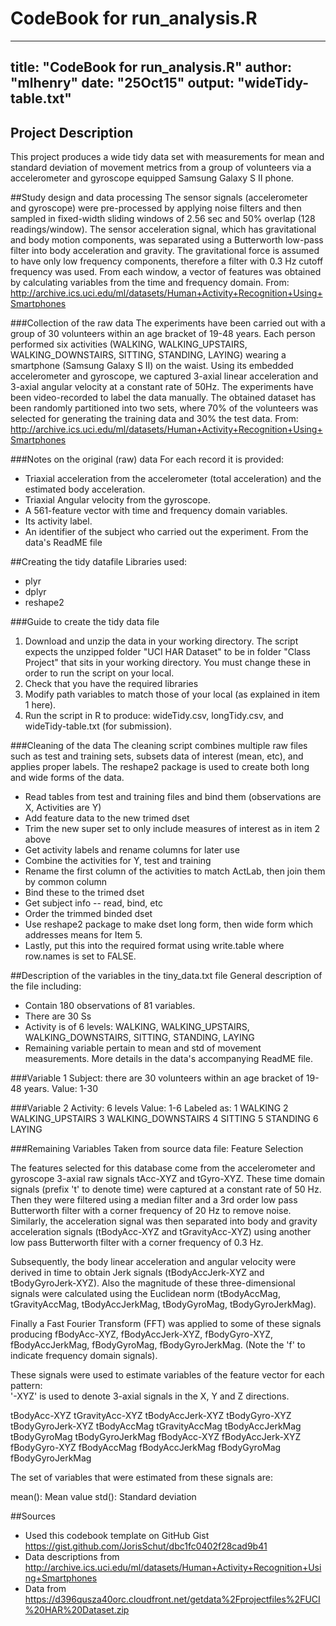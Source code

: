 # CodeBook for run_analysis.R



---
title: "CodeBook for run_analysis.R"
author: "mlhenry"
date: "25Oct15"
output: "wideTidy-table.txt"
---

## Project Description
This project produces a wide tidy data set with measurements for mean and standard deviation of movement metrics from a group of volunteers via a accelerometer and gyroscope equipped Samsung Galaxy S II phone.

##Study design and data processing
The sensor signals (accelerometer and gyroscope) were pre-processed by applying noise filters and then sampled in fixed-width sliding windows of 2.56 sec and 50% overlap (128 readings/window). The sensor acceleration signal, which has gravitational and body motion components, was separated using a Butterworth low-pass filter into body acceleration and gravity. The gravitational force is assumed to have only low frequency components, therefore a filter with 0.3 Hz cutoff frequency was used. From each window, a vector of features was obtained by calculating variables from the time and frequency domain. From: http://archive.ics.uci.edu/ml/datasets/Human+Activity+Recognition+Using+Smartphones

###Collection of the raw data
The experiments have been carried out with a group of 30 volunteers within an age bracket of 19-48 years. Each person performed six activities (WALKING, WALKING_UPSTAIRS, WALKING_DOWNSTAIRS, SITTING, STANDING, LAYING) wearing a smartphone (Samsung Galaxy S II) on the waist. Using its embedded accelerometer and gyroscope, we captured 3-axial linear acceleration and 3-axial angular velocity at a constant rate of 50Hz. The experiments have been video-recorded to label the data manually. The obtained dataset has been randomly partitioned into two sets, where 70% of the volunteers was selected for generating the training data and 30% the test data. From: http://archive.ics.uci.edu/ml/datasets/Human+Activity+Recognition+Using+Smartphones

###Notes on the original (raw) data 
For each record it is provided:
- Triaxial acceleration from the accelerometer (total acceleration) and the estimated body acceleration.
- Triaxial Angular velocity from the gyroscope. 
- A 561-feature vector with time and frequency domain variables. 
- Its activity label. 
- An identifier of the subject who carried out the experiment.
From the data's ReadME file

##Creating the tidy datafile
Libraries used:
- plyr
- dplyr
- reshape2

###Guide to create the tidy data file
1. Download and unzip the data in your working directory. The script expects the unzipped folder "UCI HAR Dataset" to be in folder "Class Project" that sits in your working directory. You must change these in order to run the script on your local.
2. Check that you have the required libraries 
3. Modify path variables to match those of your local (as explained in item 1 here).
4. Run the script in R to produce: wideTidy.csv, longTidy.csv, and wideTidy-table.txt (for submission).

###Cleaning of the data
The cleaning script combines multiple raw files such as test and training sets, subsets data of interest (mean, etc), and applies proper labels. The reshape2 package is used to create both long and wide forms of the data.
- Read tables from test and training files and bind them (observations are X, Activities are Y)
- Add feature data to the new trimed dset
- Trim the new super set to only include measures of interest as in item 2 above
- Get activity labels and rename columns for later use
- Combine the activities for Y, test and training
- Rename the first column of the activities to match ActLab, then join them by common column
- Bind these to the trimed dset
- Get subject info -- read, bind, etc
- Order the trimmed binded dset
- Use reshape2 package to make dset long form, then wide form which addresses means for Item 5.
- Lastly, put this into the required format using write.table where row.names is set to FALSE.

##Description of the variables in the tiny_data.txt file
General description of the file including:
 - Contain 180 observations of 81 variables.
 - There are 30 Ss
 - Activity is of 6 levels: WALKING, WALKING_UPSTAIRS, WALKING_DOWNSTAIRS, SITTING, STANDING, LAYING
 - Remaining variable pertain to mean and std of movement measurements. More details in the data's accompanying ReadME file.

###Variable 1
Subject: there are 30 volunteers within an age bracket of 19-48 years.
Value: 1-30

###Variable 2
Activity: 6 levels
Value: 1-6
Labeled as:
1 WALKING
2 WALKING_UPSTAIRS
3 WALKING_DOWNSTAIRS
4 SITTING
5 STANDING
6 LAYING

###Remaining Variables
Taken from source data file: Feature Selection 

The features selected for this database come from the accelerometer and gyroscope 3-axial raw signals tAcc-XYZ and tGyro-XYZ. These time domain signals (prefix 't' to denote time) were captured at a constant rate of 50 Hz. Then they were filtered using a median filter and a 3rd order low pass Butterworth filter with a corner frequency of 20 Hz to remove noise. Similarly, the acceleration signal was then separated into body and gravity acceleration signals (tBodyAcc-XYZ and tGravityAcc-XYZ) using another low pass Butterworth filter with a corner frequency of 0.3 Hz. 

Subsequently, the body linear acceleration and angular velocity were derived in time to obtain Jerk signals (tBodyAccJerk-XYZ and tBodyGyroJerk-XYZ). Also the magnitude of these three-dimensional signals were calculated using the Euclidean norm (tBodyAccMag, tGravityAccMag, tBodyAccJerkMag, tBodyGyroMag, tBodyGyroJerkMag). 

Finally a Fast Fourier Transform (FFT) was applied to some of these signals producing fBodyAcc-XYZ, fBodyAccJerk-XYZ, fBodyGyro-XYZ, fBodyAccJerkMag, fBodyGyroMag, fBodyGyroJerkMag. (Note the 'f' to indicate frequency domain signals). 

These signals were used to estimate variables of the feature vector for each pattern:  
'-XYZ' is used to denote 3-axial signals in the X, Y and Z directions.

tBodyAcc-XYZ
tGravityAcc-XYZ
tBodyAccJerk-XYZ
tBodyGyro-XYZ
tBodyGyroJerk-XYZ
tBodyAccMag
tGravityAccMag
tBodyAccJerkMag
tBodyGyroMag
tBodyGyroJerkMag
fBodyAcc-XYZ
fBodyAccJerk-XYZ
fBodyGyro-XYZ
fBodyAccMag
fBodyAccJerkMag
fBodyGyroMag
fBodyGyroJerkMag

The set of variables that were estimated from these signals are: 

mean(): Mean value
std(): Standard deviation

##Sources
- Used this codebook template on GitHub Gist https://gist.github.com/JorisSchut/dbc1fc0402f28cad9b41
- Data descriptions from http://archive.ics.uci.edu/ml/datasets/Human+Activity+Recognition+Using+Smartphones 
- Data from https://d396qusza40orc.cloudfront.net/getdata%2Fprojectfiles%2FUCI%20HAR%20Dataset.zip 


